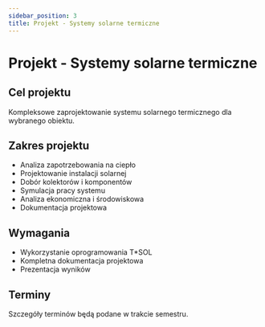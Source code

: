 ```yaml
---
sidebar_position: 3
title: Projekt - Systemy solarne termiczne
---
```


# Projekt - Systemy solarne termiczne

## Cel projektu

Kompleksowe zaprojektowanie systemu solarnego termicznego dla wybranego obiektu.

## Zakres projektu

- Analiza zapotrzebowania na ciepło
- Projektowanie instalacji solarnej
- Dobór kolektorów i komponentów
- Symulacja pracy systemu
- Analiza ekonomiczna i środowiskowa
- Dokumentacja projektowa

## Wymagania

- Wykorzystanie oprogramowania T*SOL
- Kompletna dokumentacja projektowa
- Prezentacja wyników

## Terminy

Szczegóły terminów będą podane w trakcie semestru.
